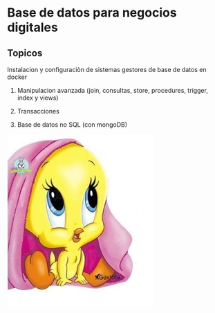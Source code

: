 # Base de datos para negocios digitales

## Topicos

Instalacion y configuraciòn de sistemas gestores de base de datos en docker 
1. Manipulacion avanzada (join, consultas, store, procedures, trigger, index y views)

1. Transacciones
1. Base de datos no SQL (con mongoDB)


![ Base de Datos ](./images/PIOLINBO.jpg)

